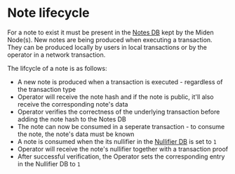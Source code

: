 # Note lifecycle
For a note to exist it must be present in the [Notes DB](https://0xpolygonmiden.github.io/miden-base/architecture/state.html#notes-database) kept by the Miden Node(s). New notes are being produced when executing a transaction. They can be produced locally by users in local transactions or by the operator in a network transaction.

The lifcycle of a note is as follows:
* A new note is produced when a transaction is executed - regardless of the transaction type
* Operator will receive the note hash and if the note is public, it'll also receive the corresponding note's data
* Operator verifies the correctness of the underlying transaction before adding the note hash to the Notes DB
* The note can now be consumed in a seperate transaction - to consume the note, the note's data must be known
* A note is consumed when the its nullifier in the [Nullifier DB](https://0xpolygonmiden.github.io/miden-base/architecture/state.html#nullifier-database) is set to `1`
* Operator will receive the note's nullifier together with a transaction proof
* After successful verification, the Operator sets the corresponding entry in the Nullifier DB to `1`